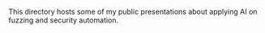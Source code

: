 This directory hosts some of my public presentations about applying AI on fuzzing and security automation.
